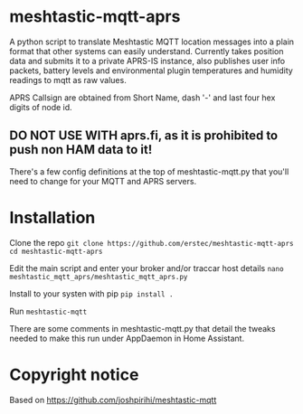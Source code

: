 # meshtastic-mqtt-aprs
A python script to translate Meshtastic MQTT location messages into a plain format that other systems can easily understand. Currently takes position data and submits it to a private APRS-IS instance, also publishes user info packets, battery levels and environmental plugin temperatures and humidity readings to mqtt as raw values.

APRS Callsign are obtained from Short Name, dash '-' and last four hex digits of node id.

## DO NOT USE WITH aprs.fi, as it is prohibited to push non HAM data to it!

There's a few config definitions at the top of meshtastic-mqtt.py that you'll need to change for your MQTT and APRS servers.

# Installation

Clone the repo
`git clone https://github.com/erstec/meshtastic-mqtt-aprs`
`cd meshtastic-mqtt-aprs`

Edit the main script and enter your broker and/or traccar host details
`nano meshtastic_mqtt_aprs/meshtastic_mqtt_aprs.py`

Install to your systen with pip
`pip install .`

Run
`meshtastic-mqtt`

There are some comments in meshtastic-mqtt.py that detail the tweaks needed to make this run under AppDaemon in Home Assistant.

# Copyright notice
Based on https://github.com/joshpirihi/meshtastic-mqtt
